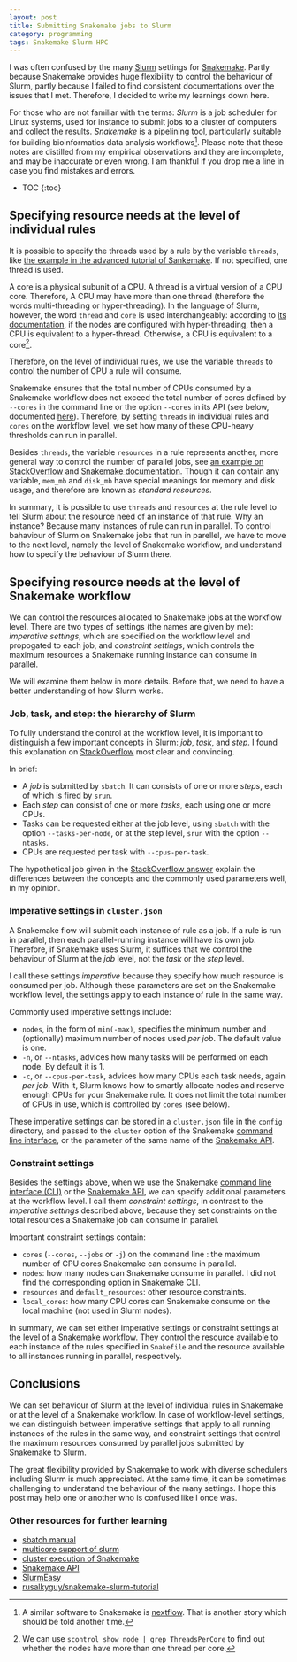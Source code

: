 ```yaml
---
layout: post
title: Submitting Snakemake jobs to Slurm
category: programming
tags: Snakemake Slurm HPC
---
```


I was often confused by the many [Slurm](https://slurm.schedmd.com/) settings
for [Snakemake](https://snakemake.readthedocs.io/en/stable/index.html). Partly
because Snakemake provides huge flexibility to control the behaviour of Slurm,
partly because I failed to find consistent documentations over the issues that I
met. Therefore, I decided to write my learnings down here.

For those who are not familiar with the terms: *Slurm* is a job scheduler for
Linux systems, used for instance to submit jobs to a cluster of computers and
collect the results. *Snakemake* is a pipelining tool, particularly suitable for
building bioinformatics data analysis workflows[^1].
Please note that these notes are distilled from my empirical observations and
they are incomplete, and may be inaccurate or even wrong. I am thankful if you
drop me a line in case you find mistakes and errors.

* TOC
{:toc}

## Specifying resource needs at the level of individual rules

It is possible to specify the threads used by a rule by the variable `threads`,
like [the example in the advanced tutorial of
Sankemake](https://snakemake.readthedocs.io/en/stable/tutorial/advanced.html#step-1-specifying-the-number-of-used-threads).
If not specified, one thread is used.

A core is a physical subunit of a CPU. A thread is a virtual version of a CPU
core. Therefore, A CPU may have more than one thread (therefore the words
multi-threading or hyper-threading). In the language of Slurm, however, the word
`thread` and `core` is used interchangeably: according to [its
documentation](https://slurm.schedmd.com/faq.html#cpu_count), if the nodes are
configured with hyper-threading, then a CPU is equivalent to a hyper-thread.
Otherwise, a CPU is equivalent to a core[^2].

Therefore, on the level of individual rules, we use the variable `threads` to
control the number of CPU a rule will consume.

Snakemake ensures that the total number of CPUs consumed by a Snakemake workflow
does not exceed the total number of cores defined by `--cores` in the command
line or the option `--cores` in its API (see below, documented [here](https://snakemake.readthedocs.io/en/stable/tutorial/advanced.html#step-1-specifying-the-number-of-used-threads)).
Therefore, by setting `threads` in individual rules and `cores` on the workflow
level, we set how many of these CPU-heavy thresholds can run in parallel.

Besides `threads`, the variable `resources` in a rule represents another, more
general way to control the number of parallel jobs, see [an example on
StackOverflow](https://stackoverflow.com/questions/49139395/set-cluster-core-per-rule-in-snakemake?rq=1)
and [Snakemake
documentation](https://snakemake.readthedocs.io/en/stable/snakefiles/rules.html#resources).
Though it can contain any variable, `mem_mb` and `disk_mb` have special meanings
for memory and disk usage, and therefore are known as *standard resources*.

In summary, it is possible to use `threads` and `resources` at the rule level to
tell Slurm about the resource need of an instance of that rule. Why an instance?
Because many instances of rule can run in parallel. To control bahaviour of
Slurm on Snakemake jobs that run in parellel, we have to move to the next level,
namely the level of Snakemake workflow, and understand how to specify the
behaviour of Slurm there.

## Specifying resource needs at the level of Snakemake workflow

We can control the resources allocated to Snakemake jobs at the workflow level.
There are two types of settings (the names are given by me): *imperative
settings*, which are specified on the workflow level and propogated to each job,
and *constraint settings*, which controls the maximum resources a Snakemake
running instance can consume in parallel.

We will examine them below in more details. Before that, we need to have a
better understanding of how Slurm works.

### Job, task, and step: the hierarchy of Slurm

To fully understand the control at the workflow level, it is important to
distinguish a few important concepts in Slurm: *job*, *task*, and *step*. I
found this explanation on
[StackOverflow](https://stackoverflow.com/a/46532581/2114825) most clear and
convincing.

In brief:

* A *job* is submitted by `sbatch`. It can consists of one or more *steps*, each
    of which is fired by `srun`.
* Each *step* can consist of one or more *tasks*, each using one or more CPUs.
* Tasks can be requested either at the job level, using `sbatch` with the option
    `--tasks-per-node`, or at the step level, `srun` with the option `--ntasks`.
* CPUs are requested per task with `--cpus-per-task`.

The hypothetical job given in the [StackOverflow
answer](https://stackoverflow.com/a/46532581/2114825) explain the differences
between the concepts and the commonly used parameters well, in my opinion.

### Imperative settings in `cluster.json`

A Snakemake flow will submit each instance of rule as a job. If a rule is run in
parallel, then each parallel-running instance will have its own job. Therefore,
if Snakemake uses Slurm, it suffices that we control the behaviour of Slurm at
the *job* level, not the *task* or the *step* level.

I call these settings *imperative* because they specify how much resource is
consumed per job. Although these parameters are set on the Snakemake workflow
level, the settings apply to each instance of rule in the same way.

Commonly used imperative settings include:

* `nodes`, in the form of `min(-max)`, specifies the minimum number and
   (optionally) maximum number of nodes used *per job*. The default value is
   one.
* `-n`, or `--ntasks`, advices how many tasks will be performed on each
   node. By default it is 1.
* `-c`, or `--cpus-per-task`, advices how many CPUs each task needs, again
   *per job*. With it, Slurm knows how to smartly allocate nodes and reserve
   enough CPUs for your Snakemake rule. It does not limit the total number of
   CPUs in use, which is controlled by `cores` (see below).

These imperative settings can be stored in a `cluster.json` file in the `config`
directory, and passed to the `cluster` option of the Snakemake [command line
interface](https://snakemake.readthedocs.io/en/stable/executing/cli.html), or
the parameter of the same name of the [Snakemake
API](https://snakemake.readthedocs.io/en/stable/api_reference/snakemake.html).

### Constraint settings

Besides the settings above, when we use the Snakemake [command line interface
(CLI)](https://snakemake.readthedocs.io/en/stable/executing/cli.html) or the
[Snakemake
API](https://snakemake.readthedocs.io/en/stable/api_reference/snakemake.html),
we can specify additional parameters at the workflow level. I call them
*constraint settings*, in contrast to the *imperative settings* described above,
because they set constraints on the total resources a Snakemake job can consume
in parallel.

Important constraint settings contain:

* `cores` (`--cores`, `--jobs` or `-j`) on the command line : the maximum number
  of CPU cores Snakemake can consume in parallel.
* `nodes`: how many nodes can Snakemake consume in parallel. I did not find the
    corresponding option in Snakemake CLI.
* `resources` and `default_resources`: other resource constraints.
* `local_cores`: how many CPU cores can Snakemake consume on the local machine
  (not used in Slurm nodes).

In summary, we can set either imperative settings or constraint settings at the
level of a Snakemake workflow. They control the resource available to each
instance of the rules specified in `Snakefile` and the resource available to all
instances running in parallel, respectively.

## Conclusions

We can set behaviour of Slurm at the level of individual rules in Snakemake or
at the level of a Snakemake workflow. In case of workflow-level settings, we
can distinguish between imperative settings that apply to all running instances
of the rules in the same way, and constraint settings that control the maximum
resources consumed by parallel jobs submitted by Snakemake to Slurm.

The great flexibility provided by Snakemake to work with diverse schedulers
including Slurm is much appreciated. At the same time, it can be sometimes
challenging to understand the behaviour of the many settings. I hope this post
may help one or another who is confused like I once was.

### Other resources for further learning

* [sbatch manual](https://slurm.schedmd.com/sbatch.html)
* [multicore support of slurm](https://slurm.schedmd.com/mc_support.html)
* [cluster execution of
    Snakemake](https://snakemake.readthedocs.io/en/v5.1.4/executable.html#cluster-execution)
* [Snakemake
    API](https://snakemake.readthedocs.io/en/stable/api_reference/snakemake.html)
* [SlurmEasy](https://github.com/dpryan79/Misc/blob/master/MPIIE_internal/SlurmEasy)
* [rusalkyguy/snakemake-slurm-tutorial](https://github.com/rusalkaguy/snakemake-slurm-tutorial)

[^1]: A similar software to Snakemake is [nextflow](https://www.nextflow.io/). That is another story which should be told another time.
[^2]: We can use `scontrol show node | grep ThreadsPerCore` to find out whether the nodes have more than one thread per core.



